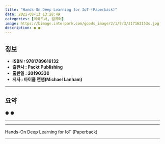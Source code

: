 ```yaml
---
title: "Hands-On Deep Learning for IoT (Paperback)"
date: 2021-08-13 13:28:49
categories: [외국도서, 컴퓨터]
image: https://bimage.interpark.com/goods_image/2/1/5/3/317162153s.jpg
description: ● ●
---
```


## **정보**

- **ISBN : 9781789616132**
- **출판사 : Packt Publishing**
- **출판일 : 20190330**
- **저자 : 마이클 랜햄(Michael Lanham)**

------



## **요약**

●  ●  

------



------


Hands-On Deep Learning for IoT (Paperback) 

------


